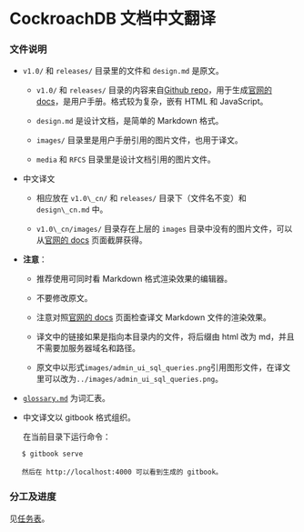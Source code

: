 # CockroachDB 文档中文翻译

### 文件说明

- `v1.0/` 和 `releases/` 目录里的文件和 `design.md` 是原文。

  * `v1.0/` 和 `releases/` 目录的内容来自[Github repo](https://github.com/cockroachdb/docs.git)，用于生成[官网的 docs](https://www.cockroachlabs.com/docs/stable/)，是用户手册。格式较为复杂，嵌有 HTML 和 JavaScript。

  * `design.md` 是设计文档，是简单的 Markdown 格式。
  
  * `images/` 目录里是用户手册引用的图片文件，也用于译文。

  * `media` 和 `RFCS` 目录里是设计文档引用的图片文件。

- 中文译文

  * 相应放在 `v1.0\_cn/` 和 `releases/` 目录下（文件名不变）和 `design\_cn.md` 中。
  
  * `v1.0\_cn/images/` 目录存在上层的 `images` 目录中没有的图片文件，可以从[官网的 docs](https://www.cockroachlabs.com/docs/stable/) 页面截屏获得。
   
- **注意**：

  * 推荐使用可同时看 Markdown 格式渲染效果的编辑器。

  * 不要修改原文。

  * 注意对照[官网的 docs](https://www.cockroachlabs.com/docs/stable/) 页面检查译文 Markdown 文件的渲染效果。

  * 译文中的链接如果是指向本目录内的文件，将后缀由 html 改为 md，并且不需要加服务器域名和路径。
    
  * 原文中以形式`images/admin_ui_sql_queries.png`引用图形文件，在译文里可以改为`../images/admin_ui_sql_queries.png`。

- [`glossary.md`](glossary.md) 为词汇表。

- 中文译文以 gitbook 格式组织。

  在当前目录下运行命令：

```sh
   $ gitbook serve
```
	   然后在 http://localhost:4000 可以看到生成的 gitbook。
	
### 分工及进度

见[任务表](tasks/tasks.md)。
